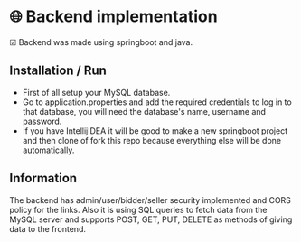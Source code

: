 
# :globe_with_meridians: Backend implementation

&#9745; Backend was made using springboot and java.

## Installation / Run

- First of all setup your MySQL database.
- Go to application.properties and add the required credentials to log in to that database, you will need the database's name, username and password.
- If you have IntellijIDEA it will be good to make a new springboot project and then clone of fork this repo because everything else will be done automatically.




##  Information

The backend has admin/user/bidder/seller security implemented and CORS policy for the links. Also it is using SQL queries to fetch data from the MySQL server and supports POST, GET, PUT, DELETE as methods of giving data to the frontend.
